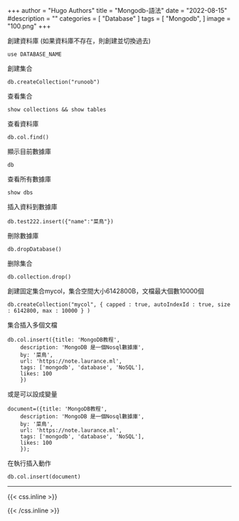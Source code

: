 +++
author = "Hugo Authors"
title = "Mongodb-語法"
date = "2022-08-15"
#description = ""
categories = [
    "Database"
]
tags = [
    "Mongodb",
]
image = "100.png"
+++

    
創建資料庫  (如果資料庫不存在，則創建並切換過去)
    
    use DATABASE_NAME
    
創建集合
    
    db.createCollection("runoob")

查看集合

    show collections && show tables
    
查看資料庫

    db.col.find()
    
顯示目前數據庫

    db
    
查看所有數據庫

    show dbs

插入資料到數據庫

    db.test222.insert({"name":"菜鳥"})

刪除數據庫

    db.dropDatabase()

删除集合

    db.collection.drop()

創建固定集合mycol，集合空間大小6142800B，文檔最大個數10000個

    db.createCollection("mycol", { capped : true, autoIndexId : true, size : 6142800, max : 10000 } )

集合插入多個文檔

    db.col.insert({title: 'MongoDB教程', 
        description: 'MongoDB 是一個Nosql數據庫',
        by: '菜鳥',
        url: 'https://note.laurance.ml',
        tags: ['mongodb', 'database', 'NoSQL'],
        likes: 100
        })

或是可以設成變量

    document=({title: 'MongoDB教程', 
        description: 'MongoDB 是一個Nosql數據庫',
        by: '菜鳥',
        url: 'https://note.laurance.ml',
        tags: ['mongodb', 'database', 'NoSQL'],
        likes: 100
        });
在執行插入動作
    
    db.col.insert(document)

        
        


***

{{< css.inline >}}
<style>
.emojify {
	font-family: Apple Color Emoji, Segoe UI Emoji, NotoColorEmoji, Segoe UI Symbol, Android Emoji, EmojiSymbols;
	font-size: 2rem;
	vertical-align: middle;
}
@media screen and (max-width:650px) {
  .nowrap {
    display: block;
    margin: 25px 0;
  }
}
</style>
{{< /css.inline >}}
